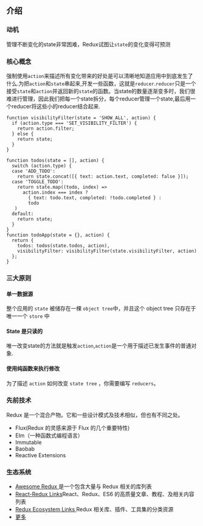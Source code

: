 ## 介绍

### 动机

管理不断变化的state非常困难，Redux试图让`state`的变化变得可预测

### 核心概念

强制使用`action`来描述所有变化带来的好处是可以清晰地知道应用中到底发生了什么.为把`action`和`state`串起来,开发一些函数，这就是`reducer`.`reducer`只是一个接受`state`和`action`并返回新的`state`的函数。当state的数量逐渐变多时，我们很难进行管理，因此我们把每一个state拆分，每个reducer管理一个state,最后用一个reducer将这些小的reducer结合起来.
```
function visibilityFilter(state = 'SHOW_ALL', action) {
  if (action.type === 'SET_VISIBILITY_FILTER') {
    return action.filter;
  } else {
    return state;
  }
}

function todos(state = [], action) {
  switch (action.type) {
  case 'ADD_TODO':
    return state.concat([{ text: action.text, completed: false }]);
  case 'TOGGLE_TODO':
    return state.map((todo, index) =>
      action.index === index ?
        { text: todo.text, completed: !todo.completed } :
        todo
   )
  default:
    return state;
  }
}
function todoApp(state = {}, action) {
  return {
    todos: todos(state.todos, action),
    visibilityFilter: visibilityFilter(state.visibilityFilter, action)
  };
}

```
### 三大原则

#### 单一数据源

整个应用的 `state` 被储存在一棵 `object tree`中，并且这个 object tree 只存在于唯一一个 `store` 中

#### State 是只读的

唯一改变state的方法就是触发`action`,`action`是一个用于描述已发生事件的普通对象.

#### 使用纯函数来执行修改

为了描述 `action` 如何改变 `state tree` ，你需要编写 `reducers`。	

### 先前技术
Redux 是一个混合产物。它和一些设计模式及技术相似，但也有不同之处。
+ Flux(Redux 的灵感来源于 Flux 的几个重要特性)
+ Elm（一种函数式编程语言）
+ Immutable
+ Baobab
+ Reactive Extensions

### 生态系统
+ [Awesome Redux ](https://github.com/xgrommx/awesome-redux)是一个包含大量与 Redux 相关的库列表
+ [React-Redux Links](https://github.com/markerikson/react-redux-links)React、Redux、ES6 的高质量文章、教程、及相关内容列表
+ [Redux Ecosystem Links ](https://github.com/markerikson/redux-ecosystem-links) Redux 相关库、插件、工具集的分类资源
+ [更多](http://cn.redux.js.org/docs/introduction/Ecosystem.html)
